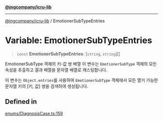 [**@jngcompany/icru-lib**](../README.md)

***

[@jngcompany/icru-lib](../globals.md) / EmotionerSubTypeEntries

# Variable: EmotionerSubTypeEntries

> `const` **EmotionerSubTypeEntries**: [`string`, `string`][]

EmotionerSubType 객체의 키-값 쌍 배열
이 변수는 `EmotionerSubType` 객체의 모든 속성을 추출하고 결과 배열을 문자열 배열로 캐스팅합니다.

이 변수는 `Object.entries`를 사용하여 `EmotionerSubType` 객체에서 모든 열거 가능한
문자열 키의 [키, 값] 쌍을 검색하여 생성됩니다.

## Defined in

[enums/DiagnosisCase.ts:159](https://github.com/jngcompany/icru-lib/blob/761e262af29fb19aea42bf1fcdb824ee624d8160/src/enums/DiagnosisCase.ts#L159)
